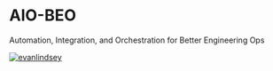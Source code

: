 # AIO-BEO

Automation, Integration, and Orchestration for Better Engineering Ops

[![evanlindsey](https://circleci.com/gh/evanlindsey/AIO-BEO.svg?style=svg)](https://circleci.com/gh/evanlindsey/AIO-BEO)
